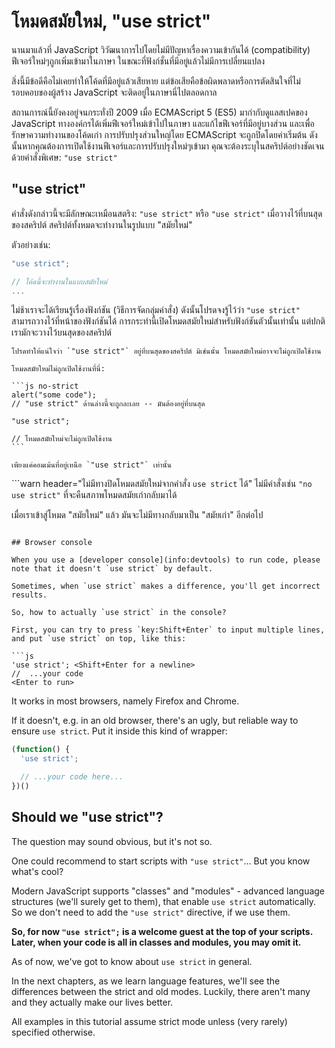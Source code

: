 # โหมดสมัยใหม่, "use strict"

นานมาแล้วที่ JavaScript วิวัฒนาการไปโดยไม่มีปัญหาเรื่องความเข้ากันได้ (compatibility) ฟีเจอร์ใหม่ๆถูกเพิ่มเข้ามาในภาษา ในขณะที่ฟังก์ชั่นที่มีอยู่แล้วไม่มีการเปลี่ยนแปลง

สิ่งนี้มีข้อดีคือไม่เคยทำให้โค้ดที่มีอยู่แล้วเสียหาย แต่ข้อเสียคือข้อผิดพลาดหรือการตัดสินใจที่ไม่รอบคอบของผู้สร้าง JavaScript จะติดอยู่ในภาษานี่ไปตลอดกาล

สถานการณ์นี้ยังคงอยู่จนกระทั่งปี 2009 เมื่อ ECMAScript 5 (ES5) มากำกับดูแลสเปคของ JavaScript ทางองค์กรได้เพิ่มฟีเจอร์ใหม่เข้าไปในภาษา และแก้ไขฟีเจอร์ที่มีอยู่บางส่วน และเพื่อรักษาความทำงานของโค้ดเก่า การปรับปรุงส่วนใหญ่โดย ECMAScript จะถูกปิดโดยค่าเริ่มต้น ดังนั้นหากคุณต้องการเปิดใช้งานฟีเจอร์และการปรับปรุงใหม่ๆเข้ามา คุณจะต้องระบุในสคริปต์อย่างชัดเจนด้วยคำสั่งพิเศษ: `"use strict"`

## "use strict"

คำสั่งดังกล่าวนี้จะมีลักษณะเหมือนสตริง: `"use strict"` หรือ `"use strict"` เมื่อวางไว้ที่บนสุดของสคริปต์ สคริปต์ทั้งหมดจะทำงานในรูปแบบ "สมัยใหม่"

ตัวอย่างเช่น:

```js
"use strict";

// โค้ดนี้จะทำงานในแบบสมัยใหม่
...
```

ไม่ช้าเราจะได้เรียนรู้เรื่องฟังก์ชัน (วิธีการจัดกลุ่มคำสั่ง) ดังนั้นโปรดจงรู้ไว้ว่า `"use strict"` สามารถวางไว้ที่หน้าของฟังก์ชันได้ การกระทำนี้เปิดโหมดสมัยใหม่สำหรับฟังก์ชันตัวนั้นเท่านั้น แต่ปกติเรามักจะวางไว้บนสุดของสคริปต์

````warn header="เช็คให้แน่ใจว่า \"use strict\" อยู่บนสุดของสคริปต์เสมอ"
โปรดทำให้แน่ใจว่า `"use strict"` อยู่ที่บนสุดของสคริปต์ มิเช่นนั้น โหมดสมัยใหม่อาจจะไม่ถูกเปิดใช้งาน

โหมดสมัยใหม่ไม่ถูกเปิดใช้งานที่นี่:

```js no-strict
alert("some code");
// "use strict" ด้านล่างนี้จะถูกละเลย -- มันต้องอยู่ที่บนสุด

"use strict";

// โหมดสมัยใหม่จะไม่ถูกเปิดใข้งาน
```

เพียงแค่คอมเม้นที่อยู่เหนือ `"use strict"` เท่านั้น
````

```warn header="ไม่มีทางปิดโหมดสมัยใหม่จากคำสั่ง `use strict` ได้"
ไม่มีคำสั่งเช่น `"no use strict"` ที่จะคืนสภาพโหมดสมัยเก่ากลับมาได้

เมื่อเราเข้าสู่โหมด "สมัยใหม่" แล้ว มันจะไม่มีทางกลับมาเป็น "สมัยเก่า" อีกต่อไป
```

## Browser console

When you use a [developer console](info:devtools) to run code, please note that it doesn't `use strict` by default.

Sometimes, when `use strict` makes a difference, you'll get incorrect results.

So, how to actually `use strict` in the console?

First, you can try to press `key:Shift+Enter` to input multiple lines, and put `use strict` on top, like this:

```js
'use strict'; <Shift+Enter for a newline>
//  ...your code
<Enter to run>
```

It works in most browsers, namely Firefox and Chrome.

If it doesn't, e.g. in an old browser, there's an ugly, but reliable way to ensure `use strict`. Put it inside this kind of wrapper:

```js
(function() {
  'use strict';

  // ...your code here...
})()
```

## Should we "use strict"?

The question may sound obvious, but it's not so.

One could recommend to start scripts with `"use strict"`... But you know what's cool?

Modern JavaScript supports "classes" and "modules" - advanced language structures (we'll surely get to them), that enable `use strict` automatically. So we don't need to add the `"use strict"` directive, if we use them.

**So, for now `"use strict";` is a welcome guest at the top of your scripts. Later, when your code is all in classes and modules, you may omit it.**

As of now, we've got to know about `use strict` in general.

In the next chapters, as we learn language features, we'll see the differences between the strict and old modes. Luckily, there aren't many and they actually make our lives better.

All examples in this tutorial assume strict mode unless (very rarely) specified otherwise.